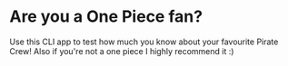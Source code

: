 # Are you a One Piece fan?

Use this CLI app to test how much you know about your favourite Pirate Crew!
Also if you're not a one piece I highly recommend it :)
